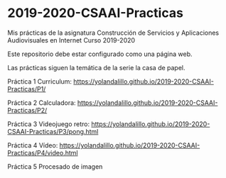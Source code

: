 # 2019-2020-CSAAI-Practicas
Mis prácticas de la asignatura Construcción de Servicios y Aplicaciones Audiovisuales en Internet
Curso 2019-2020  

Este repositorio debe estar configurado como una página web.

Las prácticas siguen la temática de la serie la casa de papel.

Práctica 1 Curriculum:
https://yolandalillo.github.io/2019-2020-CSAAI-Practicas/P1/

Práctica 2 Calculadora:
https://yolandalillo.github.io/2019-2020-CSAAI-Practicas/P2/

Práctica 3 Videojuego retro:
https://yolandalillo.github.io/2019-2020-CSAAI-Practicas/P3/pong.html

Práctica 4 Vídeo:
https://yolandalillo.github.io/2019-2020-CSAAI-Practicas/P4/video.html

Práctica 5 Procesado de imagen
